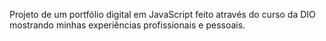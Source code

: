Projeto de um portfólio digital em JavaScript feito através do curso da DIO mostrando minhas experiências profissionais e pessoais.
